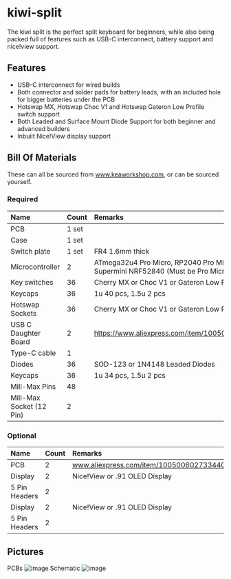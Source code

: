 # kiwi-split
The kiwi split is the perfect split keyboard for beginners, while also being packed full of features such as USB-C interconnect, battery support and nice!view support. 

## Features
- USB-C interconnect for wired builds
- Both connector and solder pads for battery leads, with an included hole for bigger batteries under the PCB
- Hotswap MX, Hotswap Choc V1 and Hotswap Gateron Low Profile switch support
- Both Leaded and Surface Mount Diode Support for both beginner and advanced builders
- Inbuilt Nice!View display support

## Bill Of Materials

These can all be sourced from www.keaworkshop.com, or can be sourced yourself. 

### Required

| Name                          | Count   | Remarks                                                                                     |
|:------------------------------|:--------|:--------------------------------------------------------------------------------------------|
| PCB                           | 1 set   |                                                                                             |
| Case                          | 1 set   |                                                                                             |
| Switch plate                  | 1 set   | FR4 1.6mm thick                                                                             |
| Microcontroller               | 2       | ATmega32u4 Pro Micro, RP2040 Pro Micro, Nice!Nano V2, Supermini NRF52840 (Must be Pro Micro Footprint)                                                                            |
| Key switches                  | 36      | Cherry MX or Choc V1 or Gateron Low Profile                                                 |
| Keycaps                       | 36      | 1u 40 pcs, 1.5u 2 pcs                                                                       |
| Hotswap Sockets               | 36      | Cherry MX or Choc V1 or Gateron Low Profile sockets                                         |
| USB C Daughter Board          | 2       | https://www.aliexpress.com/item/1005005187678366.html                                       |
| Type-C cable                  | 1       |                                                                                             |
| Diodes                        | 36      | SOD-123 or 1N4148 Leaded Diodes                                                             |
| Keycaps                       | 36      | 1u 34 pcs, 1.5u 2 pcs                                                                       |
| Mill-Max Pins                 | 48      |                                                                                             |
| Mill-Max Socket (12 Pin)      | 2       |                                                                                             |

### Optional

| Name                          | Count   | Remarks                                                                                     |
|:------------------------------|:--------|:--------------------------------------------------------------------------------------------|
| PCB                           | 2       | www.aliexpress.com/item/1005006027334406.html                                               |
| Display                       | 2       | Nice!View or .91 OLED Display                                                               |
| 5 Pin Headers                 | 2       |                                                                                             |
| Display                       | 2       | Nice!View or .91 OLED Display                                                               |
| 5 Pin Headers                 | 2       |                                                                                             |

## Pictures

PCBs
![image](https://github.com/user-attachments/assets/42b4ee55-afd8-48ba-817e-26e9f39e5572)
Schematic
![image](https://github.com/user-attachments/assets/f8483d3e-f5d2-4615-abce-0e77aa9b9c7d)

